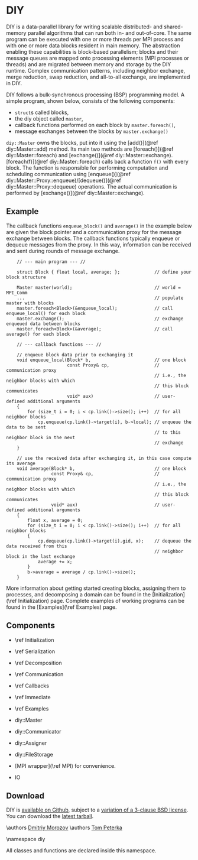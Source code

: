 DIY
===

DIY is a data-parallel library for writing scalable distributed- and shared-memory parallel
algorithms that can run both in- and out-of-core. The same program can be executed with one
or more threads per MPI process and with one or more data blocks resident in main memory.  The
abstraction enabling these capabilities is block-based parallelism; blocks and their message
queues are mapped onto processing elements (MPI processes or threads) and are migrated between
memory and storage by the DIY runtime. Complex communication patterns, including neighbor
exchange, merge reduction, swap reduction, and all-to-all exchange, are implemented in DIY.


DIY follows a bulk-synchronous processing (BSP) programming model. A simple program, shown
below, consists of the following components:

- `struct`s called blocks,
- the diy object called `master`,
- callback functions performed on each block by `master.foreach()`,
- message exchanges between the blocks by `master.exchange()`

`diy::Master` owns the blocks, put into it using the [add()](@ref diy::Master::add) method.
Its main two methods are [foreach()](@ref diy::Master::foreach) and [exchange()](@ref diy::Master::exchange).
[foreach(f)](@ref diy::Master::foreach) calls back a function `f()`
with every block.  The function is responsible for performing computation and scheduling
communication using [enqueue()](@ref diy::Master::Proxy::enqueue)/[dequeue()](@ref diy::Master::Proxy::dequeue) operations.
The actual communication is performed by [exchange()](@ref diy::Master::exchange).

Example
-------

The callback functions `enqueue_block()` and `average()` in the example below are given the
block pointer and a communication proxy for the message exchange between blocks. The callback
functions typically enqueue or dequeue messages from the proxy. In this way, information can be
received and sent during rounds of message exchange.

~~~~{.cpp}
    // --- main program --- //

    struct Block { float local, average; };             // define your block structure

    Master master(world);                               // world = MPI_Comm
    ...                                                 // populate master with blocks
    master.foreach<Block>(&enqueue_local);              // call enqueue_local() for each block
    master.exchange();                                  // exchange enqueued data between blocks
    master.foreach<Block>(&average);                    // call average() for each block

    // --- callback functions --- //

    // enqueue block data prior to exchanging it
    void enqueue_local(Block* b,                        // one block
                       const Proxy& cp,                 // communication proxy
                                                        // i.e., the neighbor blocks with which
                                                        // this block communicates
                       void* aux)                       // user-defined additional arguments
    {
        for (size_t i = 0; i < cp.link()->size(); i++)  // for all neighbor blocks
            cp.enqueue(cp.link()->target(i), b->local); // enqueue the data to be sent
                                                        // to this neighbor block in the next
                                                        // exchange
    }

    // use the received data after exchanging it, in this case compute its average
    void average(Block* b,                              // one block
                 const Proxy& cp,                       // communication proxy
                                                        // i.e., the neighbor blocks with which
                                                        // this block communicates
                 void* aux)                             // user-defined additional arguments
    {
        float x, average = 0;
        for (size_t i = 0; i < cp.link()->size(); i++)  // for all neighbor blocks
        {
            cp.dequeue(cp.link()->target(i).gid, x);    // dequeue the data received from this
                                                        // neighbor block in the last exchange
            average += x;
        }
        b->average = average / cp.link()->size();
    }
~~~~

More information about getting started creating blocks, assigning them to processes, and decomposing a domain can be found in the [Initialization](\ref Initialization) page. Complete examples of working programs can be found in the [Examples](\ref Examples) page.

Components
----------

 - \ref Initialization
 - \ref Serialization
 - \ref Decomposition
 - \ref Communication
 - \ref Callbacks
 - \ref Immediate
 - \ref Examples

 - diy::Master
 - diy::Communicator
 - diy::Assigner
 - diy::FileStorage
 - [MPI wrapper](\ref MPI) for convenience.
 - IO

Download
--------

DIY is [available on Github](http://github.com/diatomic/diy2), subject to a [variation of a
3-clause BSD license](https://github.com/diatomic/diy2/blob/master/LICENSE.txt).  You can
download the [latest tarball](https://github.com/diatomic/diy2/archive/master.tar.gz).

\authors [Dmitriy Morozov](http://mrzv.org)
\authors [Tom Peterka](http://www.mcs.anl.gov/~tpeterka/)

\namespace diy

All classes and functions are declared inside this namespace.
